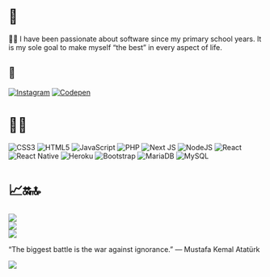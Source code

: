 # 👻
👨‍💻 I have been passionate about software since my primary school years. It is my sole goal to make myself “the best” in every aspect of life.


## 🔗
[![Instagram](https://img.shields.io/badge/Instagram-%23E4405F.svg?logo=Instagram&logoColor=white)](https://instagram.com/a.alisolmaz) [![Codepen](https://img.shields.io/badge/Codepen-000000?style=for-the-badge&logo=codepen&logoColor=white)](https://codepen.io/alisolmazdev) 

# 👨‍💻
![CSS3](https://img.shields.io/badge/css3-%231572B6.svg?style=flat&logo=css3&logoColor=white) ![HTML5](https://img.shields.io/badge/html5-%23E34F26.svg?style=flat&logo=html5&logoColor=white) ![JavaScript](https://img.shields.io/badge/javascript-%23323330.svg?style=flat&logo=javascript&logoColor=%23F7DF1E) ![PHP](https://img.shields.io/badge/php-%23777BB4.svg?style=flat&logo=php&logoColor=white) ![Next JS](https://img.shields.io/badge/Next-black?style=flat&logo=next.js&logoColor=white) ![NodeJS](https://img.shields.io/badge/node.js-6DA55F?style=flat&logo=node.js&logoColor=white) ![React](https://img.shields.io/badge/react-%2320232a.svg?style=flat&logo=react&logoColor=%2361DAFB) ![React Native](https://img.shields.io/badge/react_native-%2320232a.svg?style=flat&logo=react&logoColor=%2361DAFB) ![Heroku](https://img.shields.io/badge/heroku-%23430098.svg?style=flat&logo=heroku&logoColor=white) ![Bootstrap](https://img.shields.io/badge/bootstrap-%238511FA.svg?style=flat&logo=bootstrap&logoColor=white) ![MariaDB](https://img.shields.io/badge/MariaDB-003545?style=flat&logo=mariadb&logoColor=white) ![MySQL](https://img.shields.io/badge/mysql-4479A1.svg?style=flat&logo=mysql&logoColor=white)

# 📈🔛🔝
![](https://github-readme-stats.vercel.app/api?username=alisolmazdev&theme=default&hide_border=true&include_all_commits=false&count_private=false)<br/>
![](https://github-readme-streak-stats.herokuapp.com/?user=alisolmazdev&theme=default&hide_border=true)<br/>
![](https://github-readme-stats.vercel.app/api/top-langs/?username=alisolmazdev&theme=default&hide_border=true&include_all_commits=false&count_private=false&layout=compact)

“The biggest battle is the war against ignorance.”
― Mustafa Kemal Atatürk

[![](https://visitcount.itsvg.in/api?id=alisolmazdev&icon=9&color=12)](https://visitcount.itsvg.in)
